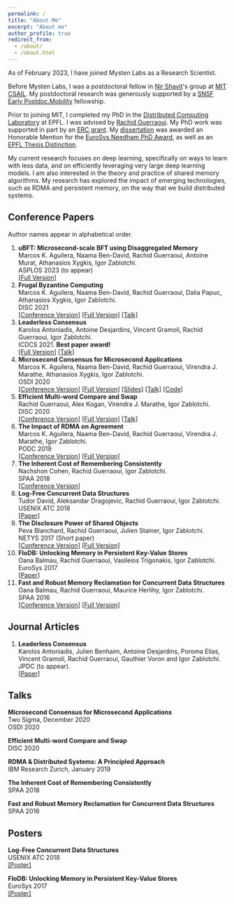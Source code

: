 ```yaml
---
permalink: /
title: "About Me"
excerpt: "About me"
author_profile: true
redirect_from: 
  - /about/
  - /about.html
---
```


As of February 2023, I have joined Mysten Labs as a Research Scientist.

Before Mysten Labs, I was a postdoctoral fellow in [Nir Shavit](https://people.csail.mit.edu/shanir/)'s group at [MIT CSAIL](https://www.csail.mit.edu/). My postdoctoral research was generously supported by a [SNSF Early Postdoc.Mobility](https://www.snf.ch/en/f6JZyI4uQ1mNeq3J/funding/funding/discontinued-funding-schemes/early-postdoc-mobility) fellowship. 

Prior to joining MIT, I completed my PhD in the [Distributed Computing Laboratory](https://dcl.epfl.ch/site/) at EPFL. I was advised by [Rachid Guerraoui](http://lpdwww.epfl.ch/rachid/). My PhD work was supported in part by an [ERC grant](https://cordis.europa.eu/project/id/339539). My [dissertation](https://infoscience.epfl.ch/record/281678?ln=en) was awarded an Honorable Mention for the [EuroSys Needham PhD Award](https://www.eurosys.org/awards/roger-needham-phd-award), as well as an [EPFL Thesis Distinction](https://www.epfl.ch/education/phd/phd-awards/thesis-distinction/).

My current research focuses on deep learning, specifically on ways to learn with less data, and on efficiently leveraging very large deep learning models. I am also interested in the theory and practice of shared memory algorithms. My research has explored the impact of emerging technologies, such as RDMA and persistent memory, on the way that we build distributed systems.

## Conference Papers

Author names appear in alphabetical order.

1. **uBFT: Microsecond-scale BFT using Disaggregated Memory**<br/>
Marcos K. Aguilera, Naama Ben-David, Rachid Guerraoui, Antoine Murat, Athanasios Xygkis, Igor Zablotchi.<br/>
ASPLOS 2023 (to appear)<br/>
[[Full Version]](https://arxiv.org/pdf/2210.17174.pdf)
1. **Frugal Byzantine Computing**<br/>
Marcos K. Aguilera, Naama Ben-David, Rachid Guerraoui, Dalia Papuc, Athanasios Xygkis, Igor Zablotchi.<br/>
DISC 2021<br/>
[[Conference Version]](https://drops.dagstuhl.de/opus/volltexte/2021/14805/pdf/LIPIcs-DISC-2021-3.pdf) 
[[Full Version]](https://arxiv.org/abs/2108.01330) 
[[Talk]](https://www.youtube.com/watch?v=663fVh5rSVE)
1. **Leaderless Consensus**<br/>
Karolos Antoniadis, Antoine Desjardins, Vincent Gramoli, Rachid Guerraoui, Igor Zablotchi.<br/>
ICDCS 2021. **Best paper award!**<br/>
[[Full Version]](https://infoscience.epfl.ch/record/282657?ln=en) [[Talk]](https://www.youtube.com/watch?v=gPrdhebjTM0)
1. **Microsecond Consensus for Microsecond Applications**<br/>
Marcos K. Aguilera, Naama Ben-David, Rachid Guerraoui, Virendra J. Marathe, Athanasios Xygkis, Igor Zablotchi.<br/> 
OSDI 2020<br/>
[[Conference Version]](https://www.usenix.org/system/files/osdi20-aguilera.pdf) 
[[Full Version]](https://arxiv.org/abs/2010.06288)
[[Slides]](https://www.usenix.org/sites/default/files/conference/protected-files/osdi20_slides_aguilera.pdf) 
[[Talk]](https://www.youtube.com/watch?v=q7ziqsCmjHQ) 
[[Code]](https://github.com/LPD-EPFL/mu)
1. **Efficient Multi-word Compare and Swap**  
Rachid Guerraoui, Alex Kogan, Virendra J. Marathe, Igor Zablotchi.  
DISC 2020  
[[Conference Version]](https://drops.dagstuhl.de/opus/volltexte/2020/13082/pdf/LIPIcs-DISC-2020-4.pdf) 
[[Full Version]](https://arxiv.org/abs/2008.02527) [[Talk]](https://www.youtube.com/watch?v=905yWpHB5ns)
1. **The Impact of RDMA on Agreement**<br/>
Marcos K. Aguilera, Naama Ben-David, Rachid Guerraoui, Virendra J. Marathe, Igor Zablotchi.  
PODC 2019  
[[Conference Version]](https://infoscience.epfl.ch/record/275877?ln=en) 
[[Full Version]](https://arxiv.org/abs/1905.12143)
1. **The Inherent Cost of Remembering Consistently**  
Nachshon Cohen, Rachid Guerraoui, Igor Zablotchi.  
SPAA 2018  
[[Conference Version]](https://infoscience.epfl.ch/record/255526?ln=en)
1. **Log-Free Concurrent Data Structures**  
Tudor David, Aleksandar Dragojevic, Rachid Guerraoui, Igor Zablotchi.
USENIX ATC 2018  
[[Paper]](https://www.usenix.org/system/files/conference/atc18/atc18-david.pdf)
1. **The Disclosure Power of Shared Objects**<br/>
Peva Blanchard, Rachid Guerraoui, Julien Stainer, Igor Zablotchi.  
NETYS 2017 (Short paper)  
[[Conference Version]](https://infoscience.epfl.ch/record/229313?ln=en) 
[[Full Version]](https://infoscience.epfl.ch/record/226211?ln=en)
1. **FloDB: Unlocking Memory in Persistent Key-Value Stores**  
Oana Balmau, Rachid Guerraoui, Vasileios Trigonakis, Igor Zablotchi. 
EuroSys 2017  
[[Paper]](https://infoscience.epfl.ch/record/256000?ln=en)
1. **Fast and Robust Memory Reclamation for Concurrent Data Structures**  
Oana Balmau, Rachid Guerraoui, Maurice Herlihy, Igor Zablotchi.  
SPAA 2016  
[[Conference Version]](https://infoscience.epfl.ch/record/223694?ln=en)
[[Full Version]](https://infoscience.epfl.ch/record/218413?ln=en)

## Journal Articles

1. **Leaderless Consensus**<br/>
Karolos Antoniadis, Julien Benhaim, Antoine Desjardins, Poroma Elias, Vincent Gramoli, Rachid Guerraoui, Gauthier Voron and Igor Zablotchi.<br/>
JPDC (to appear).<br/>
[[Paper]](https://doi.org/10.1016/j.jpdc.2023.01.009)

## Talks

**Microsecond Consensus for Microsecond Applications**  
Two Sigma, December 2020  
OSDI 2020

**Efficient Multi-word Compare and Swap**  
DISC 2020  

**RDMA & Distributed Systems: A Principled Approach**  
IBM Research Zurich, January 2019

**The Inherent Cost of Remembering Consistently**  
SPAA 2018

**Fast and Robust Memory Reclamation for Concurrent Data Structures**  
SPAA 2016

## Posters

**Log-Free Concurrent Data Structures**  
USENIX ATC 2018  
[[Poster]](/pubs/atc-poster.pdf)

**FloDB: Unlocking Memory in Persistent Key-Value Stores**  
EuroSys 2017  
[[Poster]](/pubs/eurosys-poster.pdf)
